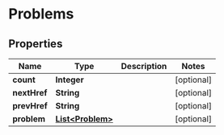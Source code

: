 
# Problems

## Properties
Name | Type | Description | Notes
------------ | ------------- | ------------- | -------------
**count** | **Integer** |  |  [optional]
**nextHref** | **String** |  |  [optional]
**prevHref** | **String** |  |  [optional]
**problem** | [**List&lt;Problem&gt;**](Problem.md) |  |  [optional]



